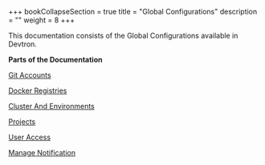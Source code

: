 +++
bookCollapseSection = true
title = "Global Configurations"
description = ""
weight = 8
+++


This documentation consists of the Global Configurations available in Devtron.

**Parts of the Documentation**

[Git Accounts](/global_configurations/git_accounts/)


[Docker Registries](/global_configurations/docker_registries/)


[Cluster And Environments](/global_configurations/cluster_and_environment)


[Projects](/global_configurations/projects)


[User Access](/global_configurations/user_access/)


[Manage Notification](/global_configurations/manage_notification/)
